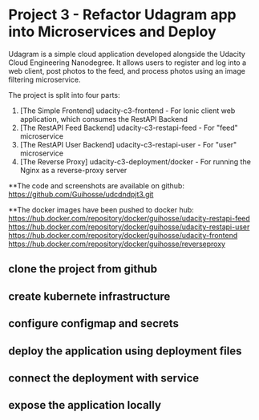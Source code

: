 # Project 3 - Refactor Udagram app into Microservices and Deploy

Udagram is a simple cloud application developed alongside the Udacity Cloud Engineering Nanodegree. It allows users to register and log into a web client, post photos to the feed, and process photos using an image filtering microservice.

The project is split into four parts:
1. [The Simple Frontend] udacity-c3-frontend - For Ionic client web application, which consumes the RestAPI Backend
2. [The RestAPI Feed Backend] udacity-c3-restapi-feed - For "feed" microservice
3. [The RestAPI User Backend] udacity-c3-restapi-user - For "user" microservice
4. [The Reverse Proxy] udacity-c3-deployment/docker - For running the Nginx as a reverse-proxy server

**The code and screenshots are available on github:
https://github.com/Guihosse/udcdndpjt3.git

**The docker images have been pushed to docker hub:
https://hub.docker.com/repository/docker/guihosse/udacity-restapi-feed
https://hub.docker.com/repository/docker/guihosse/udacity-restapi-user
https://hub.docker.com/repository/docker/guihosse/udacity-frontend
https://hub.docker.com/repository/docker/guihosse/reverseproxy

## clone the project from github

## create kubernete infrastructure

## configure configmap and secrets

## deploy the application using deployment files

## connect the deployment with service

## expose the application locally



